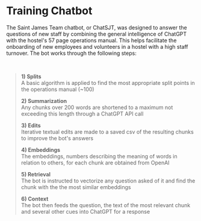 </br>

# Training Chatbot

The Saint James Team chatbot, or ChatSJT, was designed to answer the questions of new staff by combining the general intelligence of ChatGPT with the hostel's 57 page operations manual. This helps facilitate the onboarding of new employees and volunteers in a hostel with a high staff turnover. The bot works through the following steps:

</br>

>  **1) Splits**  
>     A basic algorithm is applied to find the most appropriate split points in the operations manual (~100)
> 
>  **2) Summarization**  
>     Any chunks over 200 words are shortened to a maximum not exceeding this length through a ChatGPT API call
> 
>  **3) Edits**  
>     Iterative textual edits are made to a saved csv of the resulting chunks to improve the bot's answers
> 
>  **4) Embeddings**  
>     The embeddings, numbers describing the meaning of words in relation to others, for each chunk are obtained from OpenAI
> 
>  **5) Retrieval**    
>     The bot is instructed to vectorize any question asked of it and find the chunk with the the most similar embeddings
> 
>  **6) Context**  
>     The bot then feeds the question, the text of the most relevant chunk and several other cues into ChatGPT for a response
